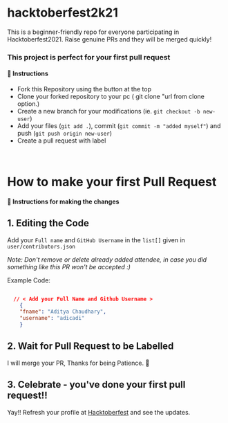 # hacktoberfest2k21
 This is a beginner-friendly repo for everyone participating in Hacktoberfest2021. Raise genuine PRs and they will be merged quickly!


### This project is perfect for your first pull request

#### 📝 Instructions

- Fork this Repository using the button at the top
- Clone your forked repository to your pc ( git clone "url from clone option.)
- Create a new branch for your modifications (ie. `git checkout -b new-user`)
- Add your files (`git add .`), commit (`git commit -m "added myself"`) and push (`git push origin new-user`)
- Create a pull request with label

<br> 

# How to make your first Pull Request

#### 📜 Instructions for making the changes
## 1. Editing the Code

Add your `Full name` and `GitHub Username` in the `list[]` given in `user/contributors.json`

*Note: Don't remove or delete already added attendee, in case you did something like this PR won't be accepted :)*

Example Code:
```json

  // < Add your Full Name and Github Username >
    {
    "fname": "Aditya Chaudhary",
    "username": "adicadi"
    }
```
## 2. Wait for Pull Request to be Labelled
I will merge your PR, Thanks for being Patience. 🙏

## 3. Celebrate - you've done your first pull request!!
Yay!! Refresh your profile at <a href="https://hacktoberfest.digitalocean.com/">Hacktoberfest</a> and see the updates.
